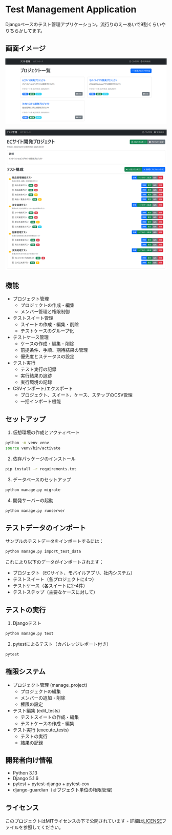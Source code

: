 # Test Management Application

Djangoベースのテスト管理アプリケーション。流行りのえーあいで9割くらいやりちらかしてます。

## 画面イメージ

![画面イメージ1](misc/screen1.png)

![画面イメージ2](misc/screen2.png)


## 機能

- プロジェクト管理
  - プロジェクトの作成・編集
  - メンバー管理と権限制御
- テストスイート管理
  - スイートの作成・編集・削除
  - テストケースのグループ化
- テストケース管理
  - ケースの作成・編集・削除
  - 前提条件、手順、期待結果の管理
  - 優先度とステータスの設定
- テスト実行
  - テスト実行の記録
  - 実行結果の追跡
  - 実行環境の記録
- CSVインポート/エクスポート
  - プロジェクト、スイート、ケース、ステップのCSV管理
  - 一括インポート機能

## セットアップ

1. 仮想環境の作成とアクティベート

```bash
python -m venv venv
source venv/bin/activate
```

2. 依存パッケージのインストール
```bash
pip install -r requirements.txt
```

3. データベースのセットアップ
```bash
python manage.py migrate
```

4. 開発サーバーの起動
```bash
python manage.py runserver
```

## テストデータのインポート

サンプルのテストデータをインポートするには：

```bash
python manage.py import_test_data
```

これにより以下のデータがインポートされます：
- プロジェクト（ECサイト、モバイルアプリ、社内システム）
- テストスイート（各プロジェクトに4つ）
- テストケース（各スイートに2-4件）
- テストステップ（主要なケースに対して）

## テストの実行

1. Djangoテスト
```bash
python manage.py test
```

2. pytestによるテスト（カバレッジレポート付き）
```bash
pytest
```

## 権限システム

- プロジェクト管理 (manage_project)
  - プロジェクトの編集
  - メンバーの追加・削除
  - 権限の設定
- テスト編集 (edit_tests)
  - テストスイートの作成・編集
  - テストケースの作成・編集
- テスト実行 (execute_tests)
  - テストの実行
  - 結果の記録

## 開発者向け情報

- Python 3.13
- Django 5.1.6
- pytest + pytest-django + pytest-cov
- django-guardian（オブジェクト単位の権限管理）

## ライセンス

このプロジェクトはMITライセンスの下で公開されています - 詳細は[LICENSE](LICENSE)ファイルを参照してください。
